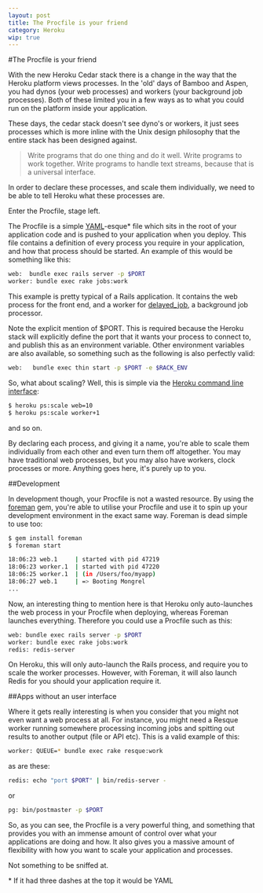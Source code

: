 ```yaml
---
layout: post
title: The Procfile is your friend
category: Heroku
wip: true
---
```

#The Procfile is your friend

With the new Heroku Cedar stack there is a change in the way that the
Heroku platform views processes.  In the 'old' days of Bamboo and Aspen,
you had dynos (your web processes) and workers (your background job
processes).  Both of these limited you in a few ways as to what you
could run on the platform inside your application.

These days, the cedar stack doesn't see dyno's or workers, it just sees
processes which is more inline with the Unix design philosophy that the
entire stack has been designed against.

> Write programs that do one thing and do it well. Write programs to work together. Write programs to handle text streams, because that is a universal interface.

In order to declare these processes, and scale them individually, we
need to be able to tell Heroku what these processes are.

Enter the Procfile, stage left.

The Procfile is a simple [YAML](http://en.wikipedia.org/wiki/YAML)-esque* file which sits in the root of your
application code and is pushed to your application when you deploy.
This file contains a definition of every process you require in your
application, and how that process should be started.  An example of this
would be something like this:

```bash
web:  bundle exec rails server -p $PORT
worker: bundle exec rake jobs:work
```

This example is pretty typical of a Rails application.  It contains the
web process for the front end, and a worker for [delayed_job](https://github.com/collectiveidea/delayed_job), a
background job processor.

Note the explicit mention of $PORT.  This is
required because the Heroku stack will explicitly define the port that
it wants your process to connect to, and publish this as an environment
variable.  Other environment variables are also available, so something
such as the following is also perfectly valid:

```bash
web:   bundle exec thin start -p $PORT -e $RACK_ENV
```

So, what about scaling?  Well, this is simple via the [Heroku command
line interface](http://devcenter.heroku.com/articles/scaling):

```bash
$ heroku ps:scale web=10
$ heroku ps:scale worker+1
```

and so on.

By declaring each process, and giving it a name, you're able to scale
them individually from each other and even turn them off altogether. You
may have traditional web processes, but you may also have workers, clock
processes or more.  Anything goes here, it's purely up to you.

##Development

In development though, your Procfile is not a wasted resource.  By using
the [foreman](https://github.com/ddollar/foreman) gem, you're able to utilise your Procfile and use it to spin
up your development environment in the exact same way.  Foreman is dead
simple to use too:

```bash
$ gem install foreman
$ foreman start

18:06:23 web.1     | started with pid 47219
18:06:23 worker.1  | started with pid 47220
18:06:25 worker.1  | (in /Users/foo/myapp)
18:06:27 web.1     | => Booting Mongrel
...
```

Now, an interesting thing to mention here is that Heroku only
auto-launches the web process in your Procfile when deploying, whereas
Foreman launches everything.  Therefore you could use a Procfile such as this:

```bash
web: bundle exec rails server -p $PORT
worker: bundle exec rake jobs:work
redis: redis-server
```

On Heroku, this will only auto-launch the Rails process, and require you to scale the worker processes.  However, with Foreman, it will also
launch Redis for you should your application require it.

##Apps without an user interface

Where it gets really interesting is when you consider that you might not
even want a web process at all.  For instance, you might need a Resque
worker running somewhere processing incoming jobs and spitting out
results to another output (file or API etc).  This is a valid example of
this:

```bash
worker: QUEUE=* bundle exec rake resque:work
```

as are these:

```bash
redis: echo "port $PORT" | bin/redis-server -
```

or

```bash
pg: bin/postmaster -p $PORT
```

So, as you can see, the Procfile is a very powerful thing, and something
that provides you with an immense amount of control over what your
applications are doing and how. It also gives you a massive amount of
flexibility with how you want to scale your application and processes.

Not something to be sniffed at.

\* If it had three dashes at the top it would be YAML
